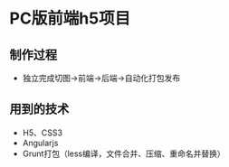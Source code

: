 # PC版前端h5项目
## 制作过程
* 独立完成切图->前端->后端->自动化打包发布

## 用到的技术
* H5、CSS3
* Angularjs
* Grunt打包（less编译，文件合并、压缩、重命名并替换）

